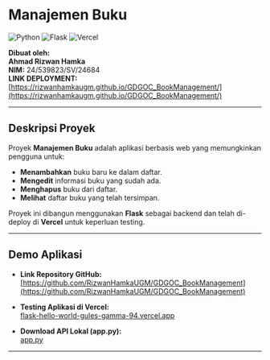 # Manajemen Buku  

![Python](https://img.shields.io/badge/Python-3.9%2B-blue) ![Flask](https://img.shields.io/badge/Flask-2.x-green) ![Vercel](https://img.shields.io/badge/Deployed%20on-Vercel-blueviolet)  

**Dibuat oleh:**  
**Ahmad Rizwan Hamka**  
**NIM:** 24/539823/SV/24684  
**LINK DEPLOYMENT:** [https://rizwanhamkaugm.github.io/GDGOC_BookManagement/](https://rizwanhamkaugm.github.io/GDGOC_BookManagement/)

---

## Deskripsi Proyek  
Proyek **Manajemen Buku** adalah aplikasi berbasis web yang memungkinkan pengguna untuk:  
- **Menambahkan** buku baru ke dalam daftar.  
- **Mengedit** informasi buku yang sudah ada.  
- **Menghapus** buku dari daftar.  
- **Melihat** daftar buku yang telah tersimpan.  

Proyek ini dibangun menggunakan **Flask** sebagai backend dan telah di-deploy di **Vercel** untuk keperluan testing.  

---

## Demo Aplikasi  
- **Link Repository GitHub:**  
  [https://github.com/RizwanHamkaUGM/GDGOC_BookManagement](https://github.com/RizwanHamkaUGM/GDGOC_BookManagement)  

- **Testing Aplikasi di Vercel:**  
  [flask-hello-world-gules-gamma-94.vercel.app](https://flask-hello-world-gules-gamma-94.vercel.app)  

- **Download API Lokal (app.py):**  
  [app.py](https://drive.google.com/file/d/1jKf5CnoCF8WrBIM5kuZPSz67Now8vdI0/view?usp=sharing)  

---
